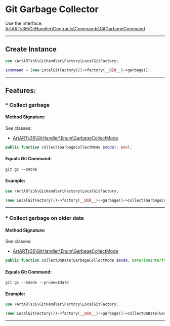 # Git Garbage Collector

Use the interface: [ArtARTs36\GitHandler\Contracts\Commands\GitGarbageCommand](/Users/artem/PhpstormProjects/artarts36/libraries/git/src/Contracts/Commands/GitGarbageCommand.php)

---

## Create Instance

```php
use \ArtARTs36\GitHandler\Factory\LocalGitFactory;

$command = (new LocalGitFactory())->factory(__DIR__)->garbage();
```

---

## Features:

### * Collect garbage

#### Method Signature:

See classes: 

* [ArtARTs36\GitHandler\Enum\GarbageCollectMode](/src/Enum/GarbageCollectMode.php)

```php
public function collect(GarbageCollectMode $mode): bool;
```

#### Equals Git Command:

`git gc --$mode`

#### Example:

```php
use \ArtARTs36\GitHandler\Factory\LocalGitFactory;

(new LocalGitFactory())->factory(__DIR__)->garbage()->collect(GarbageCollectMode::from(GarbageCollectMode::AUTO));
```

---
### * Collect garbage on older date

#### Method Signature:

See classes: 

* [ArtARTs36\GitHandler\Enum\GarbageCollectMode](/src/Enum/GarbageCollectMode.php)

```php
public function collectOnDate(GarbageCollectMode $mode, DateTimeInterface $date): bool;
```

#### Equals Git Command:

`git gc --$mode --prune=$date`

#### Example:

```php
use \ArtARTs36\GitHandler\Factory\LocalGitFactory;

(new LocalGitFactory())->factory(__DIR__)->garbage()->collectOnDate(GarbageCollectMode::from(GarbageCollectMode::AUTO), 'date-test');
```

---
